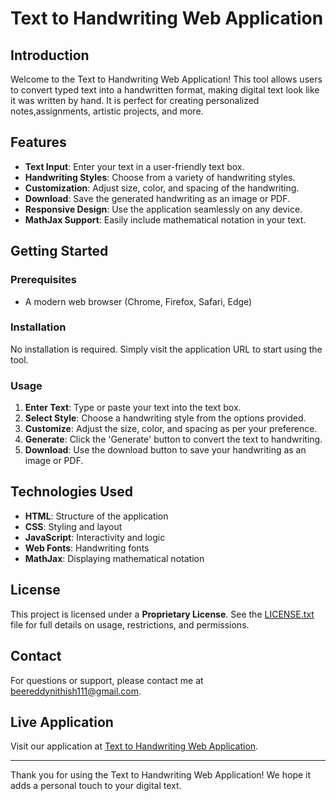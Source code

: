 # Text to Handwriting Web Application

## Introduction
Welcome to the Text to Handwriting Web Application! This tool allows users to convert typed text into a handwritten format, making digital text look like it was written by hand. It is perfect for creating personalized notes,assignments, artistic projects, and more.

## Features
- **Text Input**: Enter your text in a user-friendly text box.
- **Handwriting Styles**: Choose from a variety of handwriting styles.
- **Customization**: Adjust size, color, and spacing of the handwriting.
- **Download**: Save the generated handwriting as an image or PDF.
- **Responsive Design**: Use the application seamlessly on any device.
- **MathJax Support**: Easily include mathematical notation in your text.

## Getting Started

### Prerequisites
- A modern web browser (Chrome, Firefox, Safari, Edge)

### Installation
No installation is required. Simply visit the application URL to start using the tool.

### Usage
1. **Enter Text**: Type or paste your text into the text box.
2. **Select Style**: Choose a handwriting style from the options provided.
3. **Customize**: Adjust the size, color, and spacing as per your preference.
4. **Generate**: Click the 'Generate' button to convert the text to handwriting.
5. **Download**: Use the download button to save your handwriting as an image or PDF.

## Technologies Used
- **HTML**: Structure of the application
- **CSS**: Styling and layout
- **JavaScript**: Interactivity and logic
- **Web Fonts**: Handwriting fonts
- **MathJax**: Displaying mathematical notation

## License

This project is licensed under a **Proprietary License**. See the [LICENSE.txt](license.txt) file for full details on usage, restrictions, and permissions.


## Contact
For questions or support, please contact me at beereddynithish111@gmail.com.

## Live Application
Visit our application at [Text to Handwriting Web Application](https://newcodesin.github.io/handwriting.github.io/).

---

Thank you for using the Text to Handwriting Web Application! We hope it adds a personal touch to your digital text.
